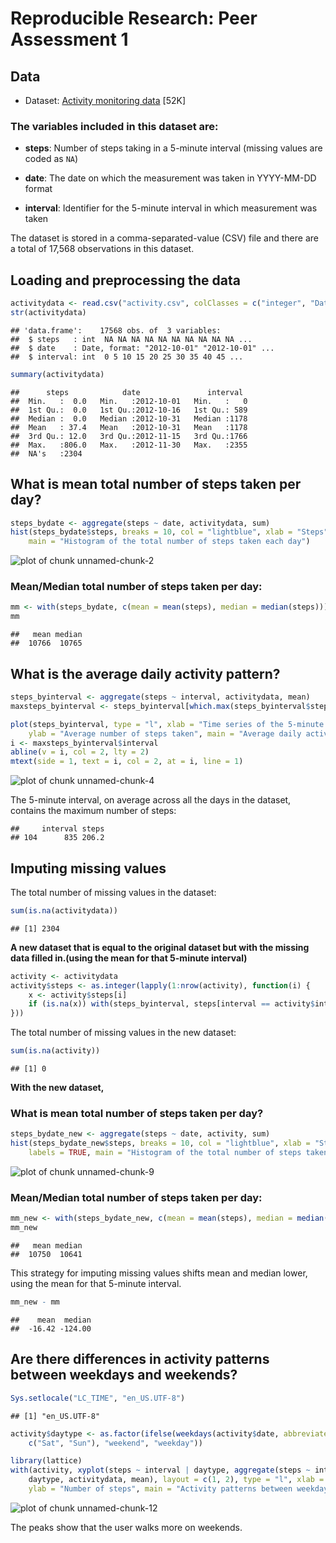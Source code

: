 # Reproducible Research: Peer Assessment 1

## Data
 
* Dataset: [Activity monitoring data](https://d396qusza40orc.cloudfront.net/repdata%2Fdata%2Factivity.zip) [52K]

### The variables included in this dataset are:

* **steps**: Number of steps taking in a 5-minute interval (missing
    values are coded as `NA`)

* **date**: The date on which the measurement was taken in YYYY-MM-DD
    format

* **interval**: Identifier for the 5-minute interval in which
    measurement was taken

The dataset is stored in a comma-separated-value (CSV) file and there
are a total of 17,568 observations in this dataset.

## Loading and preprocessing the data

```r
activitydata <- read.csv("activity.csv", colClasses = c("integer", "Date", "integer"))
str(activitydata)
```

```
## 'data.frame':	17568 obs. of  3 variables:
##  $ steps   : int  NA NA NA NA NA NA NA NA NA NA ...
##  $ date    : Date, format: "2012-10-01" "2012-10-01" ...
##  $ interval: int  0 5 10 15 20 25 30 35 40 45 ...
```

```r
summary(activitydata)
```

```
##      steps            date               interval   
##  Min.   :  0.0   Min.   :2012-10-01   Min.   :   0  
##  1st Qu.:  0.0   1st Qu.:2012-10-16   1st Qu.: 589  
##  Median :  0.0   Median :2012-10-31   Median :1178  
##  Mean   : 37.4   Mean   :2012-10-31   Mean   :1178  
##  3rd Qu.: 12.0   3rd Qu.:2012-11-15   3rd Qu.:1766  
##  Max.   :806.0   Max.   :2012-11-30   Max.   :2355  
##  NA's   :2304
```


## What is mean total number of steps taken per day?

```r
steps_bydate <- aggregate(steps ~ date, activitydata, sum)
hist(steps_bydate$steps, breaks = 10, col = "lightblue", xlab = "Steps", labels = TRUE, 
    main = "Histogram of the total number of steps taken each day")
```

![plot of chunk unnamed-chunk-2](figure/unnamed-chunk-2.png) 


### Mean/Median total number of steps taken per day:

```r
mm <- with(steps_bydate, c(mean = mean(steps), median = median(steps)))
mm
```

```
##   mean median 
##  10766  10765
```


## What is the average daily activity pattern?


```r
steps_byinterval <- aggregate(steps ~ interval, activitydata, mean)
maxsteps_byinterval <- steps_byinterval[which.max(steps_byinterval$steps), ]

plot(steps_byinterval, type = "l", xlab = "Time series of the 5-minute interval", 
    ylab = "Average number of steps taken", main = "Average daily activity pattern")
i <- maxsteps_byinterval$interval
abline(v = i, col = 2, lty = 2)
mtext(side = 1, text = i, col = 2, at = i, line = 1)
```

![plot of chunk unnamed-chunk-4](figure/unnamed-chunk-4.png) 


The 5-minute interval, on average across all the days in the dataset, contains the maximum number of steps:

```
##     interval steps
## 104      835 206.2
```


## Imputing missing values

The total number of missing values in the dataset:

```r
sum(is.na(activitydata))
```

```
## [1] 2304
```

**A new dataset that is equal to the original dataset but with the missing data filled in.(using the mean for that 5-minute interval)**

```r
activity <- activitydata
activity$steps <- as.integer(lapply(1:nrow(activity), function(i) {
    x <- activity$steps[i]
    if (is.na(x)) with(steps_byinterval, steps[interval == activity$interval[i]]) else x
}))
```

The total number of missing values in the new dataset:

```r
sum(is.na(activity))
```

```
## [1] 0
```

**With the new dataset,**
### What is mean total number of steps taken per day?

```r
steps_bydate_new <- aggregate(steps ~ date, activity, sum)
hist(steps_bydate_new$steps, breaks = 10, col = "lightblue", xlab = "Steps", 
    labels = TRUE, main = "Histogram of the total number of steps taken each day")
```

![plot of chunk unnamed-chunk-9](figure/unnamed-chunk-9.png) 


### Mean/Median total number of steps taken per day:

```r
mm_new <- with(steps_bydate_new, c(mean = mean(steps), median = median(steps)))
mm_new
```

```
##   mean median 
##  10750  10641
```

This strategy for imputing missing values shifts mean and median lower, using the mean for that 5-minute interval.

```r
mm_new - mm
```

```
##    mean  median 
##  -16.42 -124.00
```


## Are there differences in activity patterns between weekdays and weekends?

```r
Sys.setlocale("LC_TIME", "en_US.UTF-8")
```

```
## [1] "en_US.UTF-8"
```

```r
activity$daytype <- as.factor(ifelse(weekdays(activity$date, abbreviate = T) %in% 
    c("Sat", "Sun"), "weekend", "weekday"))

library(lattice)
with(activity, xyplot(steps ~ interval | daytype, aggregate(steps ~ interval + 
    daytype, activitydata, mean), layout = c(1, 2), type = "l", xlab = "Interval", 
    ylab = "Number of steps", main = "Activity patterns between weekdays and weekends"))
```

![plot of chunk unnamed-chunk-12](figure/unnamed-chunk-12.png) 


The peaks show that the user walks more on weekends.
